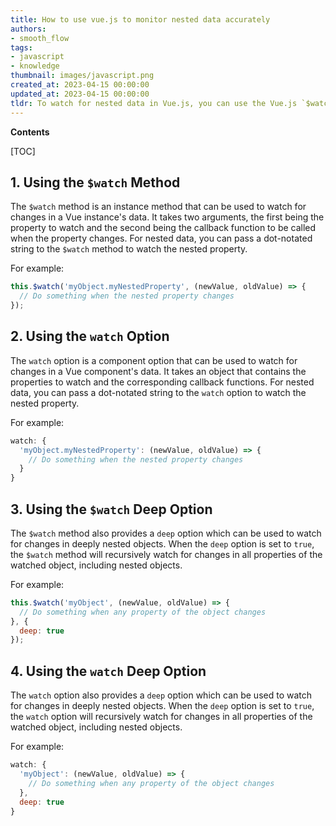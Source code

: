 ```yaml
---
title: How to use vue.js to monitor nested data accurately
authors:
- smooth_flow
tags:
- javascript
- knowledge
thumbnail: images/javascript.png
created_at: 2023-04-15 00:00:00
updated_at: 2023-04-15 00:00:00
tldr: To watch for nested data in Vue.js, you can use the Vue.js `$watch` method to observe changes in data properties.
---
```


**Contents**

[TOC]

## 1. Using the `$watch` Method

The `$watch` method is an instance method that can be used to watch for changes in a Vue instance's data. It takes two arguments, the first being the property to watch and the second being the callback function to be called when the property changes. For nested data, you can pass a dot-notated string to the `$watch` method to watch the nested property.

For example:

```javascript
this.$watch('myObject.myNestedProperty', (newValue, oldValue) => {
  // Do something when the nested property changes
});
```

## 2. Using the `watch` Option

The `watch` option is a component option that can be used to watch for changes in a Vue component's data. It takes an object that contains the properties to watch and the corresponding callback functions. For nested data, you can pass a dot-notated string to the `watch` option to watch the nested property.

For example:

```javascript
watch: {
  'myObject.myNestedProperty': (newValue, oldValue) => {
    // Do something when the nested property changes
  }
}
```

## 3. Using the `$watch` Deep Option

The `$watch` method also provides a `deep` option which can be used to watch for changes in deeply nested objects. When the `deep` option is set to `true`, the `$watch` method will recursively watch for changes in all properties of the watched object, including nested objects.

For example:

```javascript
this.$watch('myObject', (newValue, oldValue) => {
  // Do something when any property of the object changes
}, {
  deep: true
});
```

## 4. Using the `watch` Deep Option

The `watch` option also provides a `deep` option which can be used to watch for changes in deeply nested objects. When the `deep` option is set to `true`, the `watch` option will recursively watch for changes in all properties of the watched object, including nested objects.

For example:

```javascript
watch: {
  'myObject': (newValue, oldValue) => {
    // Do something when any property of the object changes
  },
  deep: true
}
```
